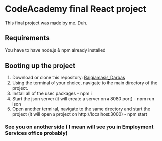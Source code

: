 # CodeAcademy final React project

This final project was made by me. Duh.

## Requirements

You have to have node.js & npm already installed

## Booting up the project

1. Download or clone this repository: [Baigiamasis_Darbas](https://github.com/VeeK9/Baigiamasis-darbas.git)
2. Using the terminal of your choice, navigate to the main directory of the project.
3. Install all of the used packages - npm i
4. Start the json server (it will create a server on a 8080 port) - npm run json 
5. Open another terminal, navigate to the same directory and start the project (it will open a project on http://localhost:3000) - npm start

### See you on another side ( I mean will see you in Employment Services office probably)

